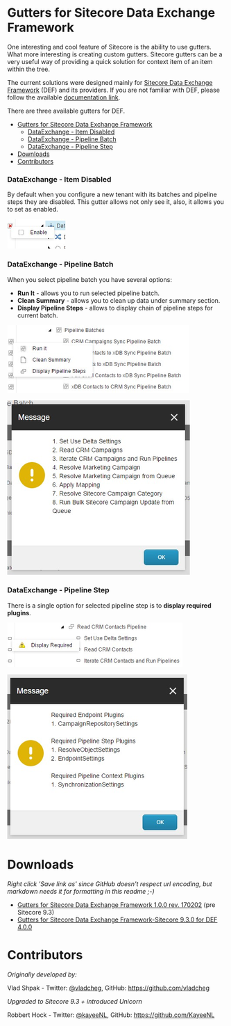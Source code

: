 # Gutters for Sitecore Data Exchange Framework

One interesting and cool feature of Sitecore is the ability to use gutters. What more interesting is creating custom gutters. Sitecore gutters can be a very useful way of providing a quick solution for context item of an item within the tree.

The current solutions were designed mainly for [Sitecore Data Exchange Framework](https://dev.sitecore.net/Downloads/Data_Exchange_Framework.aspx) (DEF) and its providers. If you are not familiar with DEF, please follow the available [documentation link](http://integrationsdn.sitecore.net/DataExchangeFramework/v1.2/).

There are three available gutters for DEF.

- [Gutters for Sitecore Data Exchange Framework](#gutters-for-sitecore-data-exchange-framework)
    - [DataExchange - Item Disabled](#dataexchange---item-disabled)
    - [DataExchange - Pipeline Batch](#dataexchange---pipeline-batch)
    - [DataExchange - Pipeline Step](#dataexchange---pipeline-step)
- [Downloads](#downloads)
- [Contributors](#contributors)

### DataExchange - Item Disabled

By default when you configure a new tenant with its batches and pipeline steps they are disabled. This gutter allows not only see it, also, it allows you to set as enabled.

![Gutter Item Disabled](./source/images/gutter-enable.jpg)

### DataExchange - Pipeline Batch

When you select pipeline batch you have several options:

- **Run It** - allows you to run selected pipeline batch.
- **Clean Summary** - allows you to clean up data under summary section.
- **Display Pipeline Steps** - allows to display chain of pipeline steps for current batch.

![Gutter Pipeline Batch](./source/images/gutter-pipeline-batch.jpg)

![Command Pipeline Batch](./source/images/command-show-pipeline-steps.jpg)

### DataExchange - Pipeline Step

There is a single option for selected pipeline step is to **display required plugins**.

![Gutter Pipeline Step](./source/images/gutter-pipeline-step.jpg)

![Command Required Plugins](./source/images/command-required.jpg)

# Downloads

_Right click 'Save link as' since GitHub doesn't respect url encoding, but markdown needs it for formatting in this readme ;-)_

- [Gutters for Sitecore Data Exchange Framework 1.0.0 rev. 170202](./source/packages/Gutters%20for%20Sitecore%20Data&20Exchange%20Framework%201.0.0%20rev.%20170202.zip) (pre Sitecore 9.3)
- [Gutters for Sitecore Data Exchange Framework-Sitecore 9.3.0 for DEF 4.0.0](./source/packages/Gutters%20for%20Sitecore%20Data%20Exchange%20Framework-Sitecore%209.3.0%20for%20DEF%204.0.0.zip)

# Contributors

_Originally developed by:_

Vlad Shpak - Twitter: [@vladcheg](https://twitter.com/vladcheg), GitHub: https://github.com/vladcheg

_Upgraded to Sitecore 9.3 + introduced Unicorn_

Robbert Hock - Twitter: [@kayeeNL](https://twitter.com/kayeenl), GitHub: https://github.com/KayeeNL
